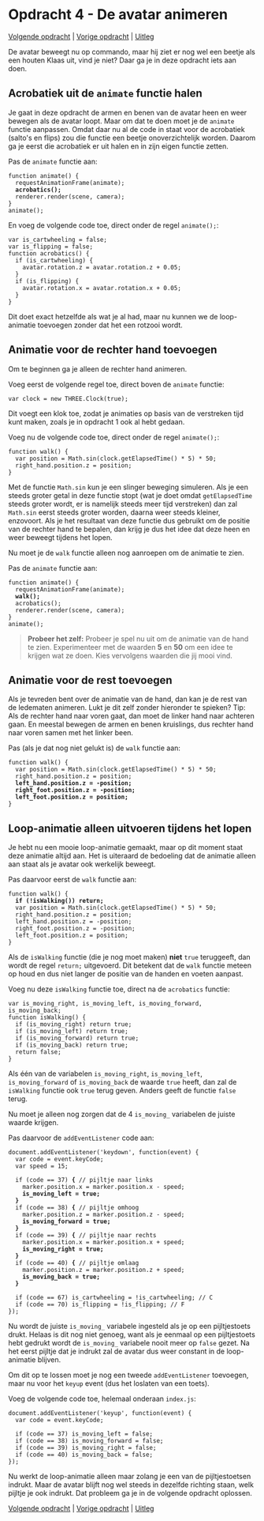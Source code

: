 # Opdracht 4 - De avatar animeren

[Volgende opdracht](opdracht%205%20-%20de%20avatar%20draaien.md) | [Vorige opdracht](opdracht%203%20-%20de%20avatar%20besturen.md) | [Uitleg](README.md)

De avatar beweegt nu op commando, maar hij ziet er nog wel een beetje als een houten Klaas uit, vind je niet? Daar ga je in deze opdracht iets aan doen.

## Acrobatiek uit de `animate` functie halen

Je gaat in deze opdracht de armen en benen van de avatar heen en weer bewegen als de avatar loopt. Maar om dat te doen moet je de `animate` functie aanpassen. Omdat daar nu al de code in staat voor de acrobatiek (salto's en flips) zou die functie een beetje onoverzichtelijk worden. Daarom ga je eerst die acrobatiek er uit halen en in zijn eigen functie zetten.

Pas de `animate` functie aan:

<pre><code>function animate() {
  requestAnimationFrame(animate);
  <b>acrobatics();</b>
  renderer.render(scene, camera);
}
animate();</code></pre>

En voeg de volgende code toe, direct onder de regel `animate();`:

```
var is_cartwheeling = false;
var is_flipping = false;
function acrobatics() {
  if (is_cartwheeling) {
    avatar.rotation.z = avatar.rotation.z + 0.05;
  }
  if (is_flipping) {
    avatar.rotation.x = avatar.rotation.x + 0.05;
  }
}
```

Dit doet exact hetzelfde als wat je al had, maar nu kunnen we de loop-animatie toevoegen zonder dat het een rotzooi wordt.

## Animatie voor de rechter hand toevoegen

Om te beginnen ga je alleen de rechter hand animeren.

Voeg eerst de volgende regel toe, direct boven de `animate` functie:

```
var clock = new THREE.Clock(true);
```

Dit voegt een klok toe, zodat je animaties op basis van de verstreken tijd kunt maken, zoals je in opdracht 1 ook al hebt gedaan.

Voeg nu de volgende code toe, direct onder de regel `animate();`:

```
function walk() {
  var position = Math.sin(clock.getElapsedTime() * 5) * 50;
  right_hand.position.z = position;
}
```

Met de functie `Math.sin` kun je een slinger beweging simuleren. Als je een steeds groter getal in deze functie stopt (wat je doet omdat `getElapsedTime` steeds groter wordt, er is namelijk steeds meer tijd verstreken) dan zal `Math.sin` eerst steeds groter worden, daarna weer steeds kleiner, enzovoort. Als je het resultaat van deze functie dus gebruikt om de positie van de rechter hand te bepalen, dan krijg je dus het idee dat deze heen en weer beweegt tijdens het lopen.

Nu moet je de `walk` functie alleen nog aanroepen om de animatie te zien.

Pas de `animate` functie aan:

<pre><code>function animate() {
  requestAnimationFrame(animate);
  <b>walk();</b>
  acrobatics();
  renderer.render(scene, camera);
}
animate();</code></pre>

> **Probeer het zelf:** Probeer je spel nu uit om de animatie van de hand te zien. Experimenteer met de waarden **5** en **50** om een idee te krijgen wat ze doen. Kies vervolgens waarden die jij mooi vind.

## Animatie voor de rest toevoegen

Als je tevreden bent over de animatie van de hand, dan kan je de rest van de ledematen animeren. Lukt je dit zelf zonder hieronder te spieken? Tip: Als de rechter hand naar voren gaat, dan moet de linker hand naar achteren gaan. En meestal bewegen de armen en benen kruislings, dus rechter hand naar voren samen met het linker been.

Pas (als je dat nog niet gelukt is) de `walk` functie aan:

<pre><code>function walk() {
  var position = Math.sin(clock.getElapsedTime() * 5) * 50;
  right_hand.position.z = position;
  <b>left_hand.position.z = -position;
  right_foot.position.z = -position;
  left_foot.position.z = position;</b>
}</code></pre>

## Loop-animatie alleen uitvoeren tijdens het lopen

Je hebt nu een mooie loop-animatie gemaakt, maar op dit moment staat deze animatie altijd aan. Het is uiteraard de bedoeling dat de animatie alleen aan staat als je avatar ook werkelijk beweegt.

Pas daarvoor eerst de `walk` functie aan:

<pre><code>function walk() {
  <b>if (!isWalking()) return;</b>
  var position = Math.sin(clock.getElapsedTime() * 5) * 50;
  right_hand.position.z = position;
  left_hand.position.z = -position;
  right_foot.position.z = -position;
  left_foot.position.z = position;
}</code></pre>

Als de `isWalking` functie (die je nog moet maken) **niet** `true` teruggeeft, dan wordt de regel `return;` uitgevoerd. Dit betekent dat de `walk` functie meteen op houd en dus niet langer de positie van de handen en voeten aanpast.

Voeg nu deze `isWalking` functie toe, direct na de `acrobatics` functie:

```
var is_moving_right, is_moving_left, is_moving_forward, is_moving_back;
function isWalking() {
  if (is_moving_right) return true;
  if (is_moving_left) return true;
  if (is_moving_forward) return true;
  if (is_moving_back) return true;
  return false;
}
```

Als &eacute;&eacute;n van de variabelen `is_moving_right`, `is_moving_left`, `is_moving_forward` of `is_moving_back` de waarde `true` heeft, dan zal de `isWalking` functie ook `true` terug geven. Anders geeft de functie `false` terug.

Nu moet je alleen nog zorgen dat de 4 `is_moving_` variabelen de juiste waarde krijgen.

Pas daarvoor de `addEventListener` code aan:

<pre><code>document.addEventListener('keydown', function(event) {
  var code = event.keyCode;
  var speed = 15;

  if (code == 37) <b>{</b> // pijltje naar links
    marker.position.x = marker.position.x - speed;
    <b>is_moving_left = true;</b>
  <b>}</b>
  if (code == 38) <b>{</b> // pijltje omhoog
    marker.position.z = marker.position.z - speed;
    <b>is_moving_forward = true;</b>
  <b>}</b>
  if (code == 39) <b>{</b> // pijltje naar rechts
    marker.position.x = marker.position.x + speed;
    <b>is_moving_right = true;</b>
  <b>}</b>
  if (code == 40) <b>{</b> // pijltje omlaag
    marker.position.z = marker.position.z + speed;
    <b>is_moving_back = true;</b>
  <b>}</b>

  if (code == 67) is_cartwheeling = !is_cartwheeling; // C
  if (code == 70) is_flipping = !is_flipping; // F
});</code></pre>

Nu wordt de juiste `is_moving_` variabele ingesteld als je op een pijltjestoets drukt. Helaas is dit nog niet genoeg, want als je eenmaal op een pijltjestoets hebt gedrukt wordt de `is_moving_` variabele nooit meer op `false` gezet. Na het eerst pijltje dat je indrukt zal de avatar dus weer constant in de loop-animatie blijven.

Om dit op te lossen moet je nog een tweede `addEventListener` toevoegen, maar nu voor het `keyup` event (dus het loslaten van een toets).

Voeg de volgende code toe, helemaal onderaan `index.js`:

```
document.addEventListener('keyup', function(event) {
  var code = event.keyCode;
  
  if (code == 37) is_moving_left = false;
  if (code == 38) is_moving_forward = false;
  if (code == 39) is_moving_right = false;
  if (code == 40) is_moving_back = false;
});
```

Nu werkt de loop-animatie alleen maar zolang je een van de pijltjestoetsen indrukt. Maar de avatar blijft nog wel steeds in dezelfde richting staan, welk pijltje je ook indrukt. Dat probleem ga je in de volgende opdracht oplossen.

[Volgende opdracht](opdracht%205%20-%20de%20avatar%20draaien.md) | [Vorige opdracht](opdracht%203%20-%20de%20avatar%20besturen.md) | [Uitleg](README.md)
